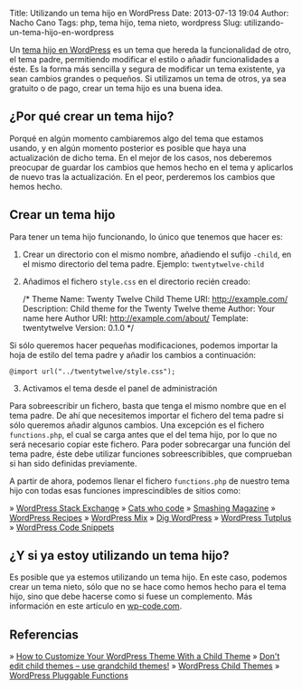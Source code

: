 Title: Utilizando un tema hijo en WordPress
Date: 2013-07-13 19:04
Author: Nacho Cano
Tags: php, tema hijo, tema nieto, wordpress
Slug: utilizando-un-tema-hijo-en-wordpress

Un [tema hijo en WordPress][] es un tema que hereda la funcionalidad de
otro, el tema padre, permitiendo modificar el estilo o añadir
funcionalidades a éste. Es la forma más sencilla y segura de modificar
un tema existente, ya sean cambios grandes o pequeños. Si utilizamos un
tema de otros, ya sea gratuito o de pago, crear un tema hijo es una
buena idea.


¿Por qué crear un tema hijo?
----------------------------

Porqué en algún momento cambiaremos algo del tema que estamos usando, y
en algún momento posterior es posible que haya una actualización de
dicho tema. En el mejor de los casos, nos deberemos preocupar de guardar
los cambios que hemos hecho en el tema y aplicarlos de nuevo tras la
actualización. En el peor, perderemos los cambios que hemos hecho.

Crear un tema hijo
------------------

Para tener un tema hijo funcionando, lo único que tenemos que hacer es:

1.  Crear un directorio con el mismo nombre, añadiendo el sufijo
    `-child`, en el mismo directorio del tema padre. Ejemplo:
    `twentytwelve-child`
2.  Añadimos el fichero `style.css` en el directorio recién creado:

    /*
    Theme Name:     Twenty Twelve Child
    Theme URI:      http://example.com/
    Description:    Child theme for the Twenty Twelve theme
    Author:         Your name here
    Author URI:     http://example.com/about/
    Template:       twentytwelve
    Version:        0.1.0
    */

Si sólo queremos hacer pequeñas modificaciones, podemos importar la
hoja de estilo del tema padre y añadir los cambios a continuación:

    @import url("../twentytwelve/style.css");

3.  Activamos el tema desde el panel de administración

Para sobreescribir un fichero, basta que tenga el mismo nombre que en el
tema padre. De ahí que necesitemos importar el fichero del tema padre si
sólo queremos añadir algunos cambios. Una excepción es el fichero
`functions.php`, el cual se carga antes que el del tema hijo, por lo que
no será necesario copiar este fichero. Para poder sobrecargar una
función del tema padre, éste debe utilizar funciones sobreescribibles,
que comprueban si han sido definidas previamente.

A partir de ahora, podemos llenar el fichero `functions.php` de nuestro
tema hijo con todas esas funciones imprescindibles de sitios como:

» [WordPress Stack Exchange][]
» [Cats who code][]
» [Smashing Magazine][]
» [WordPress Recipes][]
» [WordPress Mix][]
» [Dig WordPress][]
» [WordPress Tutplus][]
» [WordPress Code Snippets][]

¿Y si ya estoy utilizando un tema hijo?
---------------------------------------

Es posible que ya estemos utilizando un tema hijo. En este caso, podemos
crear un tema nieto, sólo que no se hace como hemos hecho para el tema
hijo, sino que debe hacerse como si fuese un complemento. Más información
en este artículo en [wp-code.com][].

Referencias
-----------

» [How to Customize Your WordPress Theme With a Child Theme][]
» [Don't edit child themes – use grandchild themes!][wp-code.com]
» [WordPress Child Themes][tema hijo en WordPress]
» [WordPress Pluggable Functions][]

  [tema hijo en WordPress]: http://codex.wordpress.org/Child_Themes
    "tema hijo en WordPress"
  [WordPress Stack Exchange]: http://wordpress.stackexchange.com
    "WordPress Stack Exchange"
  [Cats who code]: http://www.catswhocode.com
    "Cats who code"
  [Smashing Magazine]: http://wp.smashingmagazine.com
    "Smashing Magazine"
  [WordPress Recipes]: http://www.wprecipes.com
    "WordPress Recipes"
  [WordPress Mix]: http://wp-mix.com
    "WordPress Mix"
  [Dig WordPress]: http://digwp.com
    "Dig WordPress"
  [WordPress Tutplus]: http://wp.tutsplus.com/
    "WordPress Tutplus"
  [WordPress Code Snippets]: http://www.wp-code.com/
    "WordPress Code Snippets"
  [wp-code.com]: http://www.wp-code.com/wordpress-snippets/wordpress-grandchildren-themes/
    "wp-code.com"
  [How to Customize Your WordPress Theme With a Child Theme]: http://wp.tutsplus.com/wordpress-2/how-to-customize-your-wordpress-theme-with-a-child-theme/
    "How to Customize Your WordPress Theme With a Child Theme"
  [WordPress Pluggable Functions]: http://codex.wordpress.org/Pluggable_Functions
    "WordPress Pluggable Functions"
